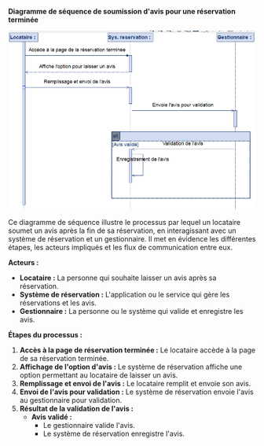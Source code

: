 

**Diagramme de séquence de soumission d'avis pour une réservation terminée**

![](img.png)

Ce diagramme de séquence illustre le processus par lequel un locataire soumet un avis après la fin de sa réservation, en interagissant avec un système de réservation et un gestionnaire. Il met en évidence les différentes étapes, les acteurs impliqués et les flux de communication entre eux.

**Acteurs :**

* **Locataire :** La personne qui souhaite laisser un avis après sa réservation.
* **Système de réservation :** L'application ou le service qui gère les réservations et les avis.
* **Gestionnaire :** La personne ou le système qui valide et enregistre les avis.

**Étapes du processus :**

1.  **Accès à la page de réservation terminée :** Le locataire accède à la page de sa réservation terminée.
2.  **Affichage de l'option d'avis :** Le système de réservation affiche une option permettant au locataire de laisser un avis.
3.  **Remplissage et envoi de l'avis :** Le locataire remplit et envoie son avis.
4.  **Envoi de l'avis pour validation :** Le système de réservation envoie l'avis au gestionnaire pour validation.
5.  **Résultat de la validation de l'avis :**
    * **Avis validé :**
        * Le gestionnaire valide l'avis.
        * Le système de réservation enregistre l'avis.

